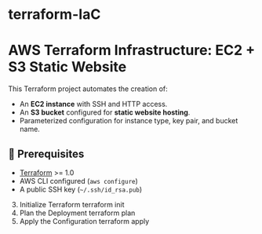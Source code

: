 # terraform-IaC
#  AWS Terraform Infrastructure: EC2 + S3 Static Website

This Terraform project automates the creation of:

- An **EC2 instance** with SSH and HTTP access.
- An **S3 bucket** configured for **static website hosting**.
- Parameterized configuration for instance type, key pair, and bucket name.
## 🧰 Prerequisites

- [Terraform](https://developer.hashicorp.com/terraform/downloads) >= 1.0
- AWS CLI configured (`aws configure`)
- A public SSH key (`~/.ssh/id_rsa.pub`)
  
3. Initialize Terraform
terraform init
4. Plan the Deployment
terraform plan
5. Apply the Configuration
terraform apply
